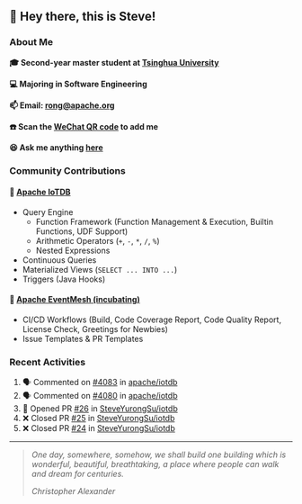 ## 👋 Hey there, this is Steve!

### About Me

**🎓 Second-year master student at [Tsinghua University](https://www.tsinghua.edu.cn/)**

**💻 Majoring in Software Engineering**

**📫 Email: rong@apache.org**

**☎️ Scan the [WeChat QR code](https://github.com/SteveYurongSu/SteveYurongSu/issues/1) to add me**

**😆 Ask me anything <a href="https://github.com/SteveYurongSu/SteveYurongSu/issues">here</a>**

### Community Contributions

#### 🚀 [Apache IoTDB](https://github.com/apache/iotdb/pulls?q=is%3Apr+author%3ASteveYurongSu)

- Query Engine
  - Function Framework (Function Management & Execution, Builtin Functions, UDF Support)
  - Arithmetic Operators (`+`, `-`, `*`, `/`, `%`)
  - Nested Expressions
- Continuous Queries
- Materialized Views (`SELECT ... INTO ...`)
- Triggers (Java Hooks)

#### 🚀 [Apache EventMesh (incubating)](https://github.com/apache/incubator-eventmesh/pulls?q=is%3Apr+author%3ASteveYurongSu)

- CI/CD Workflows (Build, Code Coverage Report, Code Quality Report, License Check, Greetings for Newbies)
- Issue Templates & PR Templates 

### Recent Activities
<!--START_SECTION:activity-->

1. 🗣 Commented on [#4083](https://github.com/apache/iotdb/issues/4083) in [apache/iotdb](https://github.com/apache/iotdb)
2. 🗣 Commented on [#4080](https://github.com/apache/iotdb/issues/4080) in [apache/iotdb](https://github.com/apache/iotdb)
3. 💪 Opened PR [#26](https://github.com/SteveYurongSu/iotdb/pull/26) in [SteveYurongSu/iotdb](https://github.com/SteveYurongSu/iotdb)
4. ❌ Closed PR [#25](https://github.com/SteveYurongSu/iotdb/pull/25) in [SteveYurongSu/iotdb](https://github.com/SteveYurongSu/iotdb)
5. ❌ Closed PR [#24](https://github.com/SteveYurongSu/iotdb/pull/24) in [SteveYurongSu/iotdb](https://github.com/SteveYurongSu/iotdb)
<!--END_SECTION:activity-->

---

> *One day, somewhere, somehow, we shall build one building which is wonderful, beautiful, breathtaking, a place where people can walk and dream for centuries.*
>
> *Christopher Alexander*
